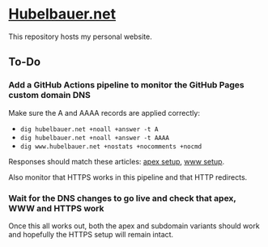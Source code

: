 # [Hubelbauer.net](https://hubelbauer.net)

This repository hosts my personal website.

## To-Do

### Add a GitHub Actions pipeline to monitor the GitHub Pages custom domain DNS

Make sure the A and AAAA records are applied correctly:

- `dig hubelbauer.net +noall +answer -t A`
- `dig hubelbauer.net +noall +answer -t AAAA`
- `dig www.hubelbauer.net +nostats +nocomments +nocmd`

Responses should match these articles: [apex setup][apex], [www setup][www].

Also monitor that HTTPS works in this pipeline and that HTTP redirects.

[apex]: https://docs.github.com/en/pages/configuring-a-custom-domain-for-your-github-pages-site/managing-a-custom-domain-for-your-github-pages-site#configuring-an-apex-domain
[www]: https://docs.github.com/en/pages/configuring-a-custom-domain-for-your-github-pages-site/managing-a-custom-domain-for-your-github-pages-site#configuring-an-apex-domain-and-the-www-subdomain-variant

### Wait for the DNS changes to go live and check that apex, WWW and HTTPS work

Once this all works out, both the apex and subdomain variants should work and
hopefully the HTTPS setup will remain intact.

